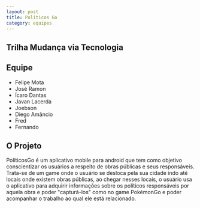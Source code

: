 ```yaml
---
layout: post
title: Políticos Go
category: equipes
---
```


## Trilha Mudança via Tecnologia

## Equipe

* Felipe Mota
* José Ramon
* Ícaro Dantas
* Javan Lacerda
* Joebson
* Diego Amâncio
* Fred
* Fernando

## O Projeto

PolíticosGo é um aplicativo mobile para android que tem como objetivo conscientizar os usuários a respeito de obras públicas e seus responsáveis. Trata-se de um game onde o usuário se desloca pela sua cidade indo até locais onde existem obras públicas, ao chegar nesses locais, o usuário usa o aplicativo para adquirir informações sobre os políticos responsáveis por aquela obra e poder "capturá-los" como no game PokémonGo e poder acompanhar o trabalho ao qual ele está relacionado.
